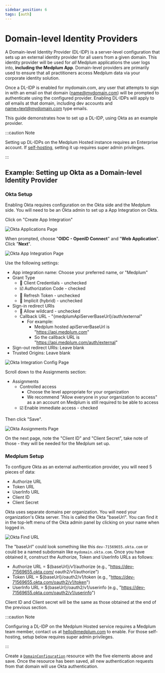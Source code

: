 ```yaml
---
sidebar_position: 6
tags: [auth]
---
```


# Domain-level Identity Providers

A Domain-level Identity Provider (DL-IDP) is a server-level configuration that sets up an external identity provider for all users from a given domain. This identity provider will be used for *all* Medplum applications the user logs into, **including the Medplum App**. Domain-level providers are primarily used to ensure that all practitioners access Medplum data via your corporate identity solution.

Once a DL-IDP is enabled for mydomain.com, any user that attempts to sign in with an email on that domain (name@mydomain.com) will be prompted to authenticate using the configured provider. Enabling DL-IDPs will apply to *all* emails at that domain, including dev accounts and name+text@mydomain.com type emails.

This guide demonstrates how to set up a DL-IDP, using Okta as an example provider.

:::caution Note

Setting up DL-IDPs on the Medplum Hosted instance requires an Enterprise account. If [self-hosting](/docs/self-hosting), setting it up requires super admin privileges.

:::

## Example: Setting up Okta as a Domain-level Identity Provider

### Okta Setup

Enabling Okta requires configuration on the Okta side and the Medplum side. You will need to be an Okta admin to set up a App Integration on Okta.

Click on "Create App Integration"

![Okta Applications Page](/img/auth/okta-applications.png)

When prompted, choose "**OIDC - OpenID Connect**" and "**Web Application**". Click "**Next**".

![Okta App Integration Page](/img/auth/okta-app-integration.png)

Use the following settings:

- App integration name: Choose your preferred name, or "Medplum"
- Grant Type
  - 🔲 Client Credentials - unchecked
  - ☑️ Authorization Code - checked
  - 🔲 Refresh Token - unchecked
  - 🔲 Implicit (hybrid) - unchecked
- Sign-in redirect URIs
  - 🔲 Allow wildcard - unchecked
  - Callback URL - "{medplumApiServerBaseUrl}/auth/external"
    - For example:
      - Medplum hosted apiServerBaseUrl is "https://api.medplum.com"
      - So the callback URL is "https://api.medplum.com/auth/external"
- Sign-out redirect URIs: Leave blank
- Trusted Origins: Leave blank

![Okta Integration Config Page](/img/auth/okta-integration-config.png)

Scroll down to the Assignments section:

- Assignments
  - Controlled access
    - Choose the level appropriate for your organization
    - We recommend "Allow everyone in your organization to access" as a an account on Medplum is still required to be able to access
  - ☑️ Enable immediate access - checked

Then click "Save".

![Okta Assignments Page](/img/auth/okta-assignments.png)

On the next page, note the "Client ID" and "Client Secret", take note of those - they will be needed for the Medplum set up.

### Medplum Setup

To configure Okta as an external authentication provider, you will need 5 pieces of data:

- Authorize URL
- Token URL
- UserInfo URL
- Client ID
- Client Secret

Okta uses separate domains per organization. You will need your organization's Okta server. This is called the Okta "baseUrl". You can find it in the top-left menu of the Okta admin panel by clicking on your name when logged in.

![Okta Find URL](/img/auth/okta-find-url.png)

The "baseUrl" could look something like this `dev-71569655.okta.com` or could be a named subdomain like `mydomain.okta.com`. Once you have obtained it, construct the Authorize, Token and UserInfo URLs as follows:

- Authorize URL = ${baseUrl}/v1/authorize (e.g., "https://dev-71569655.okta.com/ oauth2/v1/authorize")
- Token URL = ${baseUrl}/oauth2/v1/token (e.g., "https://dev-71569655.okta.com/oauth2/v1/token")
- UserInfo URL = ${baseUrl}/oauth2/v1/userinfo (e.g., "https://dev-71569655.okta.com/oauth2/v1/userinfo")

Client ID and Client secret will be the same as those obtained at the end of the previous section.

:::caution Note

Configuring a DL-IDP on the Medplum Hosted service requires a Medplum team member, contact us at hello@medplum.com to enable. For those self-hosting, setup below requires super admin privileges.

:::

Create a [`DomainConfiguration`](/docs/api/fhir/medplum/domainconfiguration) resource with the five elements above and save. Once the resource has been saved, all new authentication requests from that domain will use Okta authentication.

